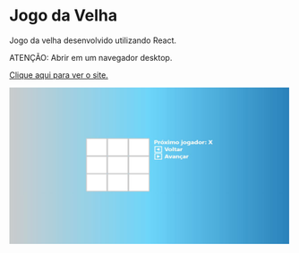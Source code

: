 # Jogo da Velha
Jogo da velha desenvolvido utilizando React.

ATENÇÃO: Abrir em um navegador desktop.

<a href="https://mssdesign.github.io/tic-tac-toe-REACT/" target="_blank">Clique aqui para ver o site.</a>

<img src="https://github.com/mssdesign/portfolios/blob/main/portifolio_vs1/src/Assets/WebSitesPreview/TicTacToe.png?raw=true" target='_blank' width="500" height="280">
